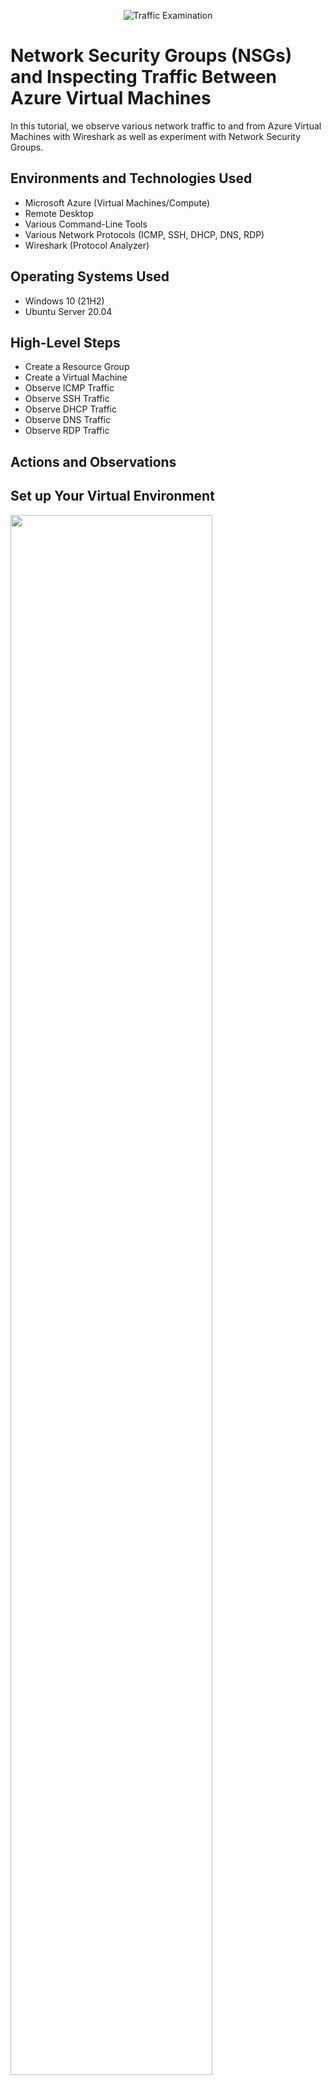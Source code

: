 <p align="center">
<img src="https://i.imgur.com/Ua7udoS.png" alt="Traffic Examination"/>
</p>

<h1>Network Security Groups (NSGs) and Inspecting Traffic Between Azure Virtual Machines</h1>
In this tutorial, we observe various network traffic to and from Azure Virtual Machines with Wireshark as well as experiment with Network Security Groups. <br />

<h2>Environments and Technologies Used</h2>

- Microsoft Azure (Virtual Machines/Compute)
- Remote Desktop
- Various Command-Line Tools
- Various Network Protocols (ICMP, SSH, DHCP, DNS, RDP)
- Wireshark (Protocol Analyzer)

<h2>Operating Systems Used </h2>

- Windows 10 (21H2)
- Ubuntu Server 20.04

<h2>High-Level Steps</h2>

- Create a Resource Group
- Create a Virtual Machine
- Observe ICMP Traffic
- Observe SSH Traffic
- Observe DHCP Traffic
- Observe DNS Traffic
- Observe RDP Traffic

<h2>Actions and Observations</h2>

<h2>Set up Your Virtual Environment</h2>

<img src="https://github.com/user-attachments/assets/ac952f84-f6e7-4129-9f4b-a91fdf6c9553" height="80%" width="80%" />
<!-- ![image](https://github.com/user-attachments/assets/ac952f84-f6e7-4129-9f4b-a91fdf6c9553) -->
<p>
First we can create our resource group inside Azure.
</p>
<br />

<img src="https://github.com/user-attachments/assets/2bbbd491-ba5e-450d-89df-1d5ba4559f17" height="80%" width="80%" />
<!-- ![image](https://github.com/user-attachments/assets/2bbbd491-ba5e-450d-89df-1d5ba4559f17) -->

<img src="https://github.com/user-attachments/assets/3441e7f0-c458-484d-89c3-25e19b87e864" height="80%" width="80%" />
<!-- ![image](https://github.com/user-attachments/assets/3441e7f0-c458-484d-89c3-25e19b87e864) -->

<p>
Now we can create our Windows Virtual Machine. We will also create a new Virtual Network (VNet) that will be shared with our second virtual machine.
</p>
<br />

<img src="https://github.com/user-attachments/assets/a2bc422d-c65c-48c4-84d0-f1571cf52c3a" height="80%" width="80%" />
<!-- ![image](https://github.com/user-attachments/assets/a2bc422d-c65c-48c4-84d0-f1571cf52c3a) -->
<p>
Next we create our Ubuntu virtual machine using the same Resource Group that the windows machine is on.
</p>
<br />

<h2>Observing ICMP Traffic</h2>

<img src="https://github.com/user-attachments/assets/3b9baea1-4afd-4ea3-a0ed-207bcd316b07" height="80%" width="80%" />
<!-- ![image](https://github.com/user-attachments/assets/3b9baea1-4afd-4ea3-a0ed-207bcd316b07) -->
<p>
We can now use remote desktop to get into our Windows 10 Virtual Machine, install Wireshark, and within the application filter for ICMP traffic only. To get the traffic we retrieve the private IP address of the Ubuntu virtual machine and attempt to ping it from the windows 10 virtual machine.
</p>
<br />

<img src="https://github.com/user-attachments/assets/4834b743-6cac-4f06-a6ef-b6954bd68d08" height="80%" width="80%" />
<!-- ![image](https://github.com/user-attachments/assets/4834b743-6cac-4f06-a6ef-b6954bd68d08) -->
<p>
We can also attempt to ping a public website for example google.com and observe this traffic in wireshark as well.
</p>
<br />

<img src="https://github.com/user-attachments/assets/b584852b-5b06-467c-9e78-468267e5268c" height="80%" width="80%" />
<!-- ![image](https://github.com/user-attachments/assets/b584852b-5b06-467c-9e78-468267e5268c) -->
<p>
Currently we can send a perpetual request to our linux vm and receive a reply.
</p>
<br />

<img src="https://github.com/user-attachments/assets/806f137a-f1c2-4a43-ba62-3ae263f8617d" height="80%" width="80%" />
<!-- ![image](https://github.com/user-attachments/assets/806f137a-f1c2-4a43-ba62-3ae263f8617d) -->

<img src="https://github.com/user-attachments/assets/74565bae-83f4-40ae-a7ec-4a7ae35e5882" height="80%" width="80%" />
<!-- ![image](https://github.com/user-attachments/assets/74565bae-83f4-40ae-a7ec-4a7ae35e5882) -->

<img src="https://github.com/user-attachments/assets/6c51834c-0862-4495-877a-4fce2f116810" height="80%" width="80%" />
<!-- ![image](https://github.com/user-attachments/assets/6c51834c-0862-4495-877a-4fce2f116810) -->

<p>
If we open the Network Security Group for our linux vm we can add an inbound security rule to disable ICMP traffic, this will change how what we will see in wireshark and the response we get from Powershell. We can remove the inbound security rule later to re-enable icmp traffic.
</p>
<br />

<h2>Observing SSH Traffic</h2>

<img src="" height="80%" width="80%" />
<!--  -->
<p>
Lorem ipsum dolor sit amet, consectetur adipiscing elit, sed do eiusmod tempor incididunt ut labore et dolore magna aliqua. Ut enim ad minim veniam, quis nostrud exercitation ullamco laboris nisi ut aliquip ex ea commodo consequat. Duis aute irure dolor in reprehenderit in voluptate velit esse cillum dolore eu fugiat nulla pariatur.
</p>
<br />

<img src="" height="80%" width="80%" />
<!--  -->
<p>
Lorem ipsum dolor sit amet, consectetur adipiscing elit, sed do eiusmod tempor incididunt ut labore et dolore magna aliqua. Ut enim ad minim veniam, quis nostrud exercitation ullamco laboris nisi ut aliquip ex ea commodo consequat. Duis aute irure dolor in reprehenderit in voluptate velit esse cillum dolore eu fugiat nulla pariatur.
</p>
<br />

<img src="" height="80%" width="80%" />
<!--  -->
<p>
Lorem ipsum dolor sit amet, consectetur adipiscing elit, sed do eiusmod tempor incididunt ut labore et dolore magna aliqua. Ut enim ad minim veniam, quis nostrud exercitation ullamco laboris nisi ut aliquip ex ea commodo consequat. Duis aute irure dolor in reprehenderit in voluptate velit esse cillum dolore eu fugiat nulla pariatur.
</p>
<br />

<img src="" height="80%" width="80%" />
<!--  -->
<p>
Lorem ipsum dolor sit amet, consectetur adipiscing elit, sed do eiusmod tempor incididunt ut labore et dolore magna aliqua. Ut enim ad minim veniam, quis nostrud exercitation ullamco laboris nisi ut aliquip ex ea commodo consequat. Duis aute irure dolor in reprehenderit in voluptate velit esse cillum dolore eu fugiat nulla pariatur.
</p>
<br />

<h2>Observing DHCP Traffic</h2>

<img src="" height="80%" width="80%" />
<!--  -->
<p>
Lorem ipsum dolor sit amet, consectetur adipiscing elit, sed do eiusmod tempor incididunt ut labore et dolore magna aliqua. Ut enim ad minim veniam, quis nostrud exercitation ullamco laboris nisi ut aliquip ex ea commodo consequat. Duis aute irure dolor in reprehenderit in voluptate velit esse cillum dolore eu fugiat nulla pariatur.
</p>
<br />

<h2>Observing DNS Traffic</h2>

<img src="" height="80%" width="80%" />
<!--  -->
<p>
Lorem ipsum dolor sit amet, consectetur adipiscing elit, sed do eiusmod tempor incididunt ut labore et dolore magna aliqua. Ut enim ad minim veniam, quis nostrud exercitation ullamco laboris nisi ut aliquip ex ea commodo consequat. Duis aute irure dolor in reprehenderit in voluptate velit esse cillum dolore eu fugiat nulla pariatur.
</p>
<br />

<h2>Observing RDP Traffic</h2>

<img src="" height="80%" width="80%" />
<!--  -->
<p>
Finnally we will .
</p>
<br />
